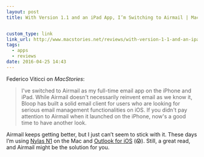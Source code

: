 ```yaml
---
layout: post
title: With Version 1.1 and an iPad App, I’m Switching to Airmail | MacStories


custom_type: link
link_url: http://www.macstories.net/reviews/with-version-1-1-and-an-ipad-app-im-switching-to-airmail/
tags:
  - apps
  - reviews
date: 2016-04-25 14:43
---
```

Federico Viticci on *MacStories*:

> I've switched to Airmail as my full-time email app on the iPhone and iPad. While Airmail doesn't necessarily reinvent email as we know it, Bloop has built a solid email client for users who are looking for serious email management functionalities on iOS. If you didn't pay attention to Airmail when it launched on the iPhone, now's a good time to have another look.

Airmail keeps getting better, but I just can’t seem to stick with it. These days I’m using [Nylas N1](https://nylas.com/) on the Mac and [Outlook for iOS](https://appsto.re/us/8OwV4.i) (😱). Still, a great read, and Airmail might be the solution for you.
